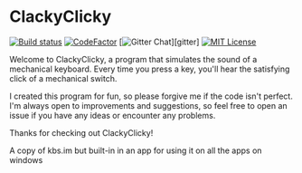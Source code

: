 # ClackyClicky

[![Build status][img_build]][build]
[![CodeFactor][img_codefactor]][codefactor]
[![Gitter Chat][img_gitter]][gitter]
[![MIT License][img_license]][license]

Welcome to ClackyClicky, a program that simulates the sound of a mechanical keyboard. Every time you press a key, you'll hear the satisfying click of a mechanical switch.

I created this program for fun, so please forgive me if the code isn't perfect. I'm always open to improvements and suggestions, so feel free to open an issue if you have any ideas or encounter any problems.

Thanks for checking out ClackyClicky!

A copy of kbs.im but built-in in an app for using it on all the apps on windows


[build]: https://ci.appveyor.com/project/Mrgaton/ClackyClicky/branch/master
[codefactor]: https://www.codefactor.io/repository/github/mrgaton/clackyclicky/badge
[issues]: https://github.com/mkaring/Mrgaton/ClackyClicky
[license]: LICENSE.md
[project_format]: docs/ProjectFormat.md

[img_build]: https://img.shields.io/appveyor/ci/Mrgaton/ClackyClicky/master.svg?style=flat
[img_codefactor]: https://www.codefactor.io/repository/Mrgaton/ClackyClicky/confuserex/badge/master
[img_gitter]: https://img.shields.io/gitter/room/Mrgaton/ClackyClicky.svg?style=flat
[img_license]: https://img.shields.io/github/license/Mrgaton/ClackyClicky.svg?style=flat
